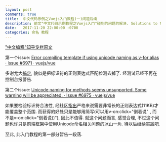 ```yaml
---
layout: post
comments: true
title:  中文代码示例之Vuejs入门教程(一)问题后续
description: 前文"中文代码示例教程之Vuejs入门"碰到的问题的解决. Solutions to the issues found when rewriting  sample codes in Vuejs official guide by using Chinese naming as much as possible.
date:   2017-11-20 22:00:00 -0700
categories: 命名 教程
---
```


["中文编程"知乎专栏原文](https://zhuanlan.zhihu.com/p/31253256)

第一个issue: [Error compiling template if using unicode naming as v-for alias · Issue #6971 · vuejs/vue](https://github.com/vuejs/vue/issues/6971)

多谢尤大[搞定](https://github.com/vuejs/vue/commit/d891cd1761df22e1e0b1953c6ed7947fdb79d915), 貌似是把标识符的正则表达式匹配检测去掉了. 经测试已经不再在控制台报警告.

第二个issue: [Unicode naming for methods seems unsupported. Some warning will be appreciated. · Issue #6975 · vuejs/vue](https://github.com/vuejs/vue/issues/6975)

如果要检验标识符合法性, 经社区[指出](https://github.com/vuejs/vue/issues/6975#issuecomment-341301258)严格来说需要非常长的正则表达式(11KB)才能覆盖整个范围. 而获得的好处只是能够用简写(可以用v-on:click="倒着说" , 而不是v-on:click="倒着说()"), 因此不值得. 就这个问题而言, 感觉合理, 不过这个问题也许只是前端框架中使用Unicode命名相关问题的冰山一角. 待以后继续实践吧.

至此, 此入门教程的第一部分暂告一段落.